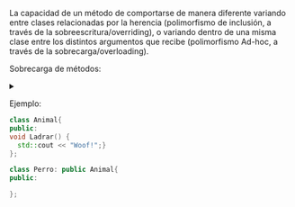 La capacidad de un método de comportarse de manera diferente variando entre clases relacionadas por la herencia (polimorfismo de inclusión, a través de la sobreescritura/overriding), o variando dentro de una misma clase entre los distintos argumentos que recibe (polimorfismo Ad-hoc, a través de la sobrecarga/overloading).

Sobrecarga de métodos:

<details markdown='1'><Summary></Summary>
</details>

Ejemplo:
```cpp
class Animal{
public:
void Ladrar() {
  std::cout << "Woof!";}
};

class Perro: public Animal{
public:

};

```
